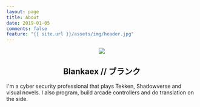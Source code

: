 ```yaml
---
layout: page
title: About
date: 2019-01-05
comments: false
feature: "{{ site.url }}/assets/img/header.jpg"
---
```


<center>
	<img src="{{ site.url }}/assets/img/avatar.png">
	<h2>Blankaex // ブランク</h2>
</center>

I'm a cyber security professional that plays Tekken, Shadowverse and visual novels. I also program, build arcade controllers and do translation on the side. 